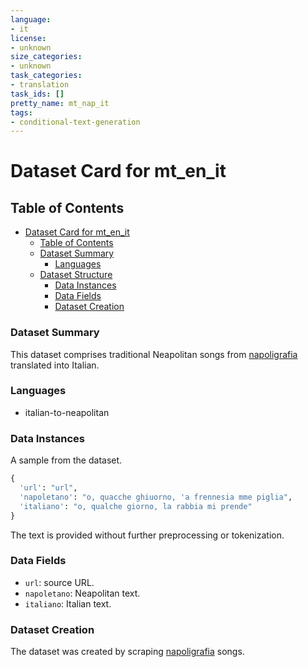```yaml
---
language:
- it
license:
- unknown
size_categories:
- unknown
task_categories:
- translation
task_ids: []
pretty_name: mt_nap_it
tags:
- conditional-text-generation
---
```


# Dataset Card for mt_en_it

## Table of Contents

- [Dataset Card for mt_en_it](#dataset-card-for-mt-en-it)
  - [Table of Contents](#table-of-contents)
  - [Dataset Summary](#dataset-summary)
    - [Languages](#languages)
  - [Dataset Structure](#dataset-structure)
    - [Data Instances](#data-instances)
    - [Data Fields](#data-fields)
    - [Dataset Creation](#dataset-creation)

### Dataset Summary
This dataset comprises traditional Neapolitan songs from [napoligrafia](https://www.napoligrafia.it) translated into Italian.

### Languages
- italian-to-neapolitan

### Data Instances
A sample from the dataset.
```python
{
  'url': "url",
  'napoletano': "o, quacche ghiuorno, 'a frennesia mme piglia",
  'italiano': "o, qualche giorno, la rabbia mi prende"
}
```
The text is provided without further preprocessing or tokenization.
### Data Fields
- `url`: source URL.
- `napoletano`: Neapolitan text.
- `italiano`: Italian text.

### Dataset Creation
The dataset was created by scraping [napoligrafia](https://www.napoligrafia.it) songs.